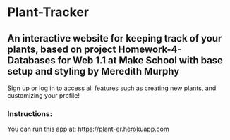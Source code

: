 # Plant-Tracker

## An interactive website for keeping track of your plants, based on project Homework-4-Databases for Web 1.1 at Make School with base setup and styling by Meredith Murphy

Sign up or log in to access all features such as creating new plants, and customizing your profile!

### Instructions:

You can run this app at: https://plant-er.herokuapp.com
